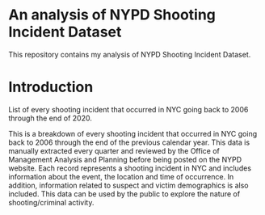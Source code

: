  <h1>An analysis of NYPD Shooting Incident Dataset</h1>
 
 This repository contains my analysis of NYPD Shooting Incident Dataset.

 <h1>Introduction</h1>
 
 List of every shooting incident that occurred in NYC going back to 2006 through the end of 2020.

This is a breakdown of every shooting incident that occurred in NYC going back to 2006 through the end of the previous calendar year. This data is manually extracted every quarter and reviewed by the Office of Management Analysis and Planning before being posted on the NYPD website. Each record represents a shooting incident in NYC and includes information about the event, the location and time of occurrence. In addition, information related to suspect and victim demographics is also included. This data can be used by the public to explore the nature of shooting/criminal activity.
 
